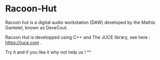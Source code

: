 # Racoon-Hut

Racoon hut is a digital audio workstation (DAW) developed by the Mathis Gantelet, known as DeveCout.

Racoon Hut is developped using C++ and The JUCE library, see here : https://juce.com .

Try it and if you like it why not help us ! ^^
